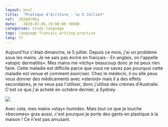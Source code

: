 ```yaml
---
layout: post
title:  "Pratique d’écriture - le 5 Julliet"
ref:  20200705a
date:   2020-07-05 19:00:00 +0800
categories: study language
tags: language francais writing practice
lang: fr
---
```


Aujourd'hui c'était dimanche, le 5 julliet. Depuis ce mois, j'ai un problème sous les mains. Je ne sais pas écrire en français - En anglais, on l'appelle «atopic dermatitis». Mes mains me «itchy» beaucoup donc je ne peux rien faire. Cette maladie est difficile parce que vous ne savez pas pourquoi cette maladie est venue et comment exorciser. Chez le médecin, il ou elle peux vous donner des médicaments avec «steroid» mais il a des effets secondaires, je ne veux pas l'utiliser, donc j'utilise des crèmes d'Australie. C'est ce que j'ai acheté en octobre dernier, a Sydney. 

![](https://jeann.net/wp-content/uploads/2020/07/KakaoTalk_Photo_2020-07-05-19-54-33-scaled-e1593950111906.jpeg)

Avec cela, mes mains «stay» humides. Mais tout ce que je touche «becomes» gras aussi, c'est pourquoi je porte des gants en plastique à la maison ! Ce n'est pas amusant.
